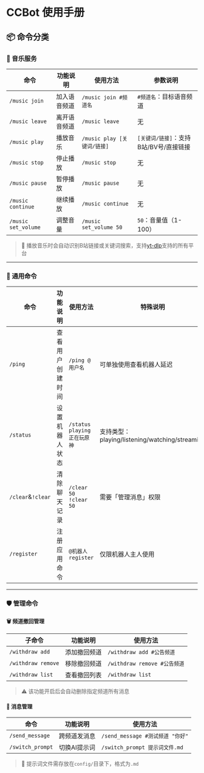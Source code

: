 # CCBot 使用手册

## 📦 命令分类

### 🎵 音乐服务

| 命令                  | 功能说明   | 使用方法                   | 参数说明                      |
|---|---|---|---|
| `/music join`       | 加入语音频道 | `/music join #频道名`     | `#频道名`：目标语音频道             |
| `/music leave`      | 离开语音频道 | `/music leave`         | 无                         |
| `/music play`       | 播放音乐   | `/music play [关键词/链接]` | `[关键词/链接]`：支持B站/BV号/直接链接  |
| `/music stop`       | 停止播放   | `/music stop`          | 无                         |
| `/music pause`      | 暂停播放   | `/music pause`         | 无                         |
| `/music continue`   | 继续播放   | `/music continue`      | 无                         |
| `/music set_volume` | 调整音量   | `/music set_volume 50` | `50`：音量值（1-100）           |

> 🎵 播放音乐时会自动识别B站链接或关键词搜索，支持[yt-dlp](https://github.com/yt-dlp/yt-dlp)支持的所有平台

---

### 🧰 通用命令

| 命令                | 功能说明     | 使用方法                    | 特殊说明                                      |
|---|---|---|---|
| `/ping`           | 查看用户创建时间 | `/ping @用户名`            | 可单独使用查看机器人延迟                              |
| `/status`         | 设置机器人状态  | `/status playing 正在玩原神` | 支持类型：playing/listening/watching/streaming |
| `/clear`&`!clear` | 清除聊天记录   | `/clear 50` `!clear 50` | 需要「管理消息」权限                                |
| `/register`       | 注册应用命令   | `@机器人 register`         | 仅限机器人主人使用                                 |

---

### 🛡️ 管理命令

#### 🗑️ 频道撤回管理

| 子命令                | 功能说明   | 使用方法                     | 
|---|---|---|
| `/withdraw add`    | 添加撤回频道 | `/withdraw add #公告频道`    |
| `/withdraw remove` | 移除撤回频道 | `/withdraw remove #公告频道` |
| `/withdraw list`   | 查看撤回列表 | `/withdraw list`         |

> ⚠️ 该功能开启后会自动删除指定频道所有消息

#### 📨 消息管理

| 命令               | 功能说明    | 使用方法                       |
|---|---|---|
| `/send_message`  | 跨频道发消息  | `/send_message #测试频道 "你好"` |
| `/switch_prompt` | 切换AI提示词 | `/switch_prompt 提示词文件.md`  |

> 📁 提示词文件需存放在`config/`目录下，格式为`.md`